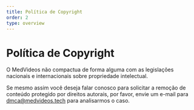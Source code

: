 ```yaml
---
title: Política de Copyright
order: 2
type: overview
---
```


<ContentColumn>

# Política de Copyright

O MedVideos não compactua de forma alguma com as legislações nacionais e internacionais sobre propriedade intelectual.

Se mesmo assim você deseja falar conosco para solicitar a remoção de conteúdo protegido por direitos autorais, por favor, envie um e-mail para dmca@medvideos.tech para analisarmos o caso.

</ContentColumn>
